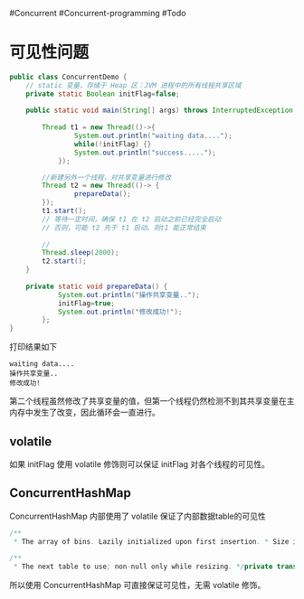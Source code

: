 #Concurrent #Concurrent-programming #Todo 

# 可见性问题
```java
public class ConcurrentDemo {
    // static 变量，存储于 Heap 区：JVM 进程中的所有线程共享区域
	private static Boolean initFlag=false;
	
	public static void main(String[] args) throws InterruptedException {
		
		Thread t1 = new Thread(()->{
				System.out.println("waiting data....");
				while(!initFlag) {}
				System.out.println("success.....");	
			});

		//新建另外一个线程，对共享变量进行修改
		Thread t2 = new Thread(()-> {
				prepareData();				
		});
		t1.start();
		// 等待一定时间，确保 t1 在 t2 启动之前已经完全启动
		// 否则，可能 t2 先于 t1 启动。则t1 能正常结束
	
		// 
		Thread.sleep(2000);
		t2.start();
	}
	
	private static void prepareData() {
			System.out.println("操作共享变量..");
			initFlag=true;
			System.out.println("修改成功!");
		};
}
```

打印结果如下

```
waiting data....
操作共享变量..
修改成功!
```

第二个线程虽然修改了共享变量的值，但第一个线程仍然检测不到其共享变量在主内存中发生了改变，因此循环会一直进行。

## volatile
如果  initFlag 使用 volatile 修饰则可以保证 initFlag 对各个线程的可见性。

## ConcurrentHashMap
ConcurrentHashMap 内部使用了 volatile 保证了内部数据table的可见性

```java
/**  
 * The array of bins. Lazily initialized upon first insertion. * Size is always a power of two. Accessed directly by iterators. */transient volatile Node<K,V>[] table;  
  
/**  
 * The next table to use; non-null only while resizing. */private transient volatile Node<K,V>[] nextTable;
```

所以使用 ConcurrentHashMap 可直接保证可见性，无需 volatile 修饰。

